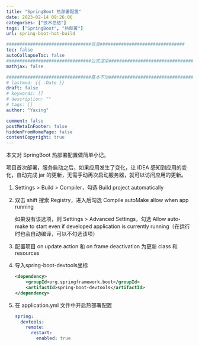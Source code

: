 ```yaml
---
title: "SpringBoot 热部署配置"
date: 2023-02-14 09:26:06
categories: ["技术总结"]
tags: ["SpringBoot", "热部署"]
url: spring-boot-hot-build

################################目录################################
toc: false
autoCollapseToc: false
################################公式渲染################################
mathjax: false

################################基本不动################################
# lastmod: {{ .Date }}
draft: false
# keywords: []
# description: ""
# tags: []
author: "Yaxing"

comment: false
postMetaInFooter: false
hiddenFromHomePage: false
contentCopyright: true
---
```


本文对 SpringBoot 热部署配置做简单小记。<!--more-->

项目首次部署，服务启动之后，如果应用发生了变化，让 IDEA 感知到应用的变化，自动完成 jar 的更新，无需手动再次启动服务器，就可以访问应用的更新。

1. Settings > Build > Compiler，勾选 Build project automatically

2. 双击 shift 搜索 Registry，进入后勾选 Compile autoMake allow when app running

	如果没有该选项，则 Settings > Advanced Settings，勾选 Allow auto-make to start even if developed application is currently running（在运行时也会自动编译，可以不勾选该项）

3. 配置项目 on update action 和 on frame deactivation 为更新 class 和 resources

4. 导入spring-boot-devtools坐标

	```xml
	<dependency>
	    <groupId>org.springframework.boot</groupId>
	    <artifactId>spring-boot-devtools</artifactId>
	</dependency>
	```

5. 在 application.yml 文件中开启热部署配置

	```yaml
	spring:
	  devtools:
	    remote:
	      restart:
	        enabled: true
	```
